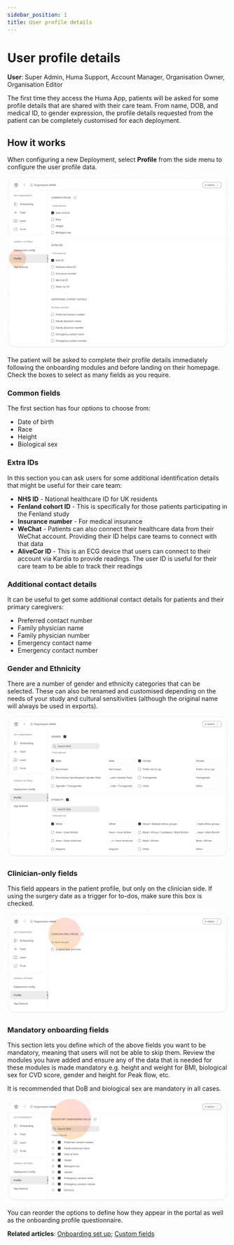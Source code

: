 ```yaml
---
sidebar_position: 1
title: User profile details 
---
```

# User profile details
**User**: Super Admin, Huma Support, Account Manager, Organisation Owner, Organisation Editor

The first time they access the Huma App, patients will be asked for some profile details that are shared with their care team. From name, DOB, and medical ID, to gender expression, the profile details requested from the patient can be completely customised for each deployment. 
## How it works

When configuring a new Deployment, select **Profile** from the side menu to configure the user profile data.

![image](./assets/UserProfile01.png)

The patient will be asked to complete their profile details immediately following the onboarding modules and before landing on their homepage. Check the boxes to select as many fields as you require. 

### Common fields 
The first section has four options to choose from: 
- Date of birth
- Race
- Height 
- Biological sex 

### Extra IDs
In this section you can ask users for some additional identification details that might be useful for their care team:
- **NHS ID** - National healthcare ID for UK residents
- **Fenland cohort ID** - This is specifically for those patients participating in the Fenland study
- **Insurance number** - For medical insurance
- **WeChat** - Patients can also connect their healthcare data from their WeChat account. Providing their ID helps care teams to connect with that data
- **AliveCor ID** - This is an ECG device that users can connect to their account via Kardia to provide readings. The user ID is useful for their care team to be able to track their readings

### Additional contact details
It can be useful to get some additional contact details for patients and their primary caregivers:

- Preferred contact number
- Family physician name
- Family physician number
- Emergency contact name
- Emergency contact number

### Gender and Ethnicity
There are a number of gender and ethnicity categories that can be selected. These can also be renamed and customised depending on the needs of your study and cultural sensitivities (although the original name will always be used in exports).

![image](./assets/UserProfile02.png)

### Clinician-only fields
This field appears in the patient profile, but only on the clinician side. If using the surgery date as a trigger for to-dos, make sure this box is checked.

![image](./assets/UserProfile03.png)

### Mandatory onboarding fields
This section lets you define which of the above fields you want to be mandatory, meaning that users will not be able to skip them. Review the modules you have added and ensure any of the data that is needed for these modules is made mandatory e.g. height and weight for BMI, biological sex for CVD score, gender and height for Peak flow, etc. 

It is recommended that DoB and biological sex are mandatory in all cases.

![image](./assets/UserProfile04.png)

You can reorder the options to define how they appear in the portal as well as the onboarding profile questionnaire.

**Related articles**: [Onboarding set up](../configuring-the-user-onboarding/onboarding-setup.md); [Custom fields](./custom-fields.md)
